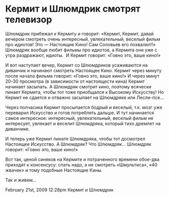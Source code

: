 # Кермит и Шлюмдрик смотрят телевизор

Шлюмдрик прибежал к Кермиту и говорит: «Кермит, Кермит, давай вечером
смотреть очень интересный, увлекательный, веселый фильм про идиотов! Это
— Настоящие Кино! Сам Соловьев его похвалил!!» Шлюмдряк вообще любит
фильмы про идиотов, а Кермита они уже с утра раздражают, идиоты.  И
Кермит говорит: «Говно это, ваше кино!»

И вот наступает вечер, Кермит со Шлюмдриков усаживаются на диванчик и
начинают смотреть Настоящее Кино. Кермит через минуту после начала
фильма говорит: «Говно это, ваше кино!» И через минут 20-30 просмотра (в
зависимости от настоящести кина) Кермит начинает засыпать. А Шлюмдряк
смотрит кино, поэтому всячески пинает Кермита, чтобы тот тоже приобщался
к Высокому Искусству! Но Кермит не сдается и отважно засыпает на
Шлюмдряке или Лесли-псе…

Через полчасика Кермит просыпается бодрый и веселый, т.к. мозг уже
переварил Искусство и готов потреблять дальше. И тут начинается самое
интересное: интересный, увлекательный, веселый фильм не интересует,
увлекает и веселит Шлюмдряка, который тихо дремлет на диванчике.

И теперь уже Кермит пинате Шлюмдряка, чтобы тот досмотрел Настоящее
Искусство. А Шлюмдряк? Что Шлюмдряк… Шлюмдряк говорит: «Говно это, ваше
кино!»

Вот так, ценой синяков на Кермите и потраченного времени обое-два
приходят к консенсусу: спать надо, а не смотреть «Шмультиса», «40
жвачек» и тому подобные Настоящие Кины.

Так и живем…

<span id="timestamp"> February 21st, 2009 12:28pm </span> <span
class="tag">Кермит и Шлюмдрик</span>
